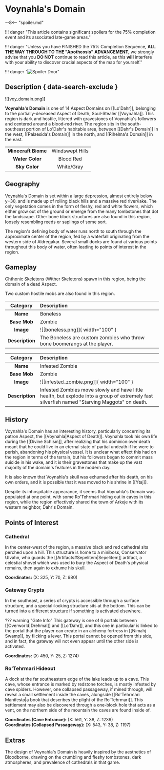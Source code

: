 # Voynahla's Domain

--8<-- "spoiler.md"

!!! danger "This article contains significant spoilers for the 75% completion event and its associated late-game areas."

!!! danger "Unless you have FINISHED the 75% Completion Sequence, **ALL THE WAY THROUGH TO THE "Apotheosis" ADVANCEMENT**, we strongly advise that you **DO NOT** continue to read this article, as this **will** interfere with your ability to discover crucial aspects of the map for yourself."

!!! danger "![Spoiler Door](/assets/img/spoiler_door.png)"

## Description { data-search-exclude }

![[voy_domain.png]]

**Voynahla's Domain** is one of 14 Aspect Domains on [[Lo'Dahr]], belonging to the partially-deceased Aspect of Death, Soul-Stealer [[Voynahla]]. This region is dark and hostile, littered with gravestones of Voynahla's followers and centered around a blood-red river. The region sits in the south-southeast portion of Lo'Dahr's habitable area, between [[Dahr's Domain]] in the west, [[Palaesida's Domain]] in the north, and [[Rihelma's Domain]] in the east.

|                  |                   |
|:----------------:|:-----------------:|
| **Minecraft Biome**  | Windswept Hills  |
| **Water Color**      | Blood Red    |
| **Sky Color**        | White/Gray     |

## Geography

Voynahla's Domain is set within a large depression, almost entirely below y=30, and is made up of rolling black hills and a massive red river/lake. The only vegetation comes in the form of fleshy, red and white flowers, which either grow out of the ground or emerge from the many tombstones that dot the landscape. Other bone block structures are also found in this region, loosely resembling reeds or saplings of some sort.

The region's defining body of water runs north to south through the approximate center of the region, fed by a waterfall originating from the western side of Aldregakar. Several small docks are found at various points throughout this body of water, often leading to points of interest in the region.

## Gameplay

Chthonic Skeletons (Wither Skeletons) spawn in this region, being the domain of a dead Aspect.

Two custom hostile mobs are also found in this region.

| Category   | Description                                    |
|:----------:|:-----------------------------------------------|
| **Name**   | Boneless                                       |
| **Base Mob** | Zombie                                      |
| **Image**  | ![[boneless.png]]{ width="100" }  |
| **Description** | The Boneless are custom zombies who throw bone boomerangs at the player. |

| Category   | Description                                    |
|:----------:|:-----------------------------------------------|
| **Name**   | Infested Zombie                                        |
| **Base Mob** | Zombie                                      |
| **Image**  | ![[infested_zombie.png]]{ width="100" }  |
| **Description** | Infested Zombies move slowly and have little health, but explode into a group of extremely fast silverfish named "Starving Maggots" on death. |

## History

Voynahla's Domain has an interesting history, particularly concerning its patron Aspect, the [[Voynahla|Aspect of Death]]. Voynahla took his own life during the [[Divine Schism]], after realizing that his dominion over death meant that he could live in an eternal state of partial undeath if he were to perish, abandoning his physical vessel. It is unclear what effect this had on the region in terms of the terrain, but his followers began to commit mass suicide in his wake, and it is their gravestones that make up the vast majority of the domain's features in the modern day.

It is also known that Voynahla's skull was exhumed after his death, on his own orders, and it is possible that it was moved to his shrine in [[Ytaj]].

Despite its inhospitable appearance, it seems that Voynahla's Domain was populated at one point, with some Ro'Tehrmari hiding out in caves in this region, while the region effectively shared the town of Arkeje with its western neighbor, Dahr's Domain.

## Points of Interest

### Cathedral

In the center-west of the region, a massive black and red cathedral sits perched upon a hill. This structure is home to a miniboss, Conservator Ulvahn, who guards the [[Artifacts#Sepelitem|Sepelitem]] artifact, a celestial shovel which was used to bury the Aspect of Death's physical remains, then again to exhume his skull.

**Coordinates:** (X: 325, Y: 70, Z: 980)

### Gateway Crypts

In the southeast, a series of crypts is accessible through a surface structure, and a special-looking structure sits at the bottom. This can be turned into a different structure if something is activated elsewhere.

??? warning "Gate Info"
    This gateway is one of 6 portals between [[Overworld|Drehmal]] and [[Lo'Dahr]], and this one in particular is linked to the portal that the player can create in an alchemy fortress in [[Nimahj Swamp]], by flicking a lever. This portal cannot be opened from this side, and in fact, the gateway will not even appear until the other side is activated.

**Coordinates:** (X: 450, Y: 25, Z: 1274)

### Ro'Tehrmari Hideout

A dock at the far southeastern edge of the lake leads up to a cave. This cave, whose entrance is marked by redstone torches, is mostly infested by cave spiders. However, one collapsed passageway, if mined through, will reveal a small settlement inside the caves, alongside [[Ro'Tehrmari Manifesto|a book that describes the plight of the Ro'Tehrmari]]. This settlement may also be discovered through a one-block hole that acts as a vent, on the northern side of the mountain the caves are found inside of.

**Coordinates (Cave Entrance):** (X: 561, Y: 38, Z: 1239) <br>
**Coordinates (Collapsed Passageway):** (X: 543, Y: 38, Z: 1197)

## Extras

The design of Voynahla's Domain is heavily inspired by the aesthetics of Bloodborne, drawing on the crumbling and fleshy tombstones, dark atmospheres, and prevalence of cathedrals in that game.